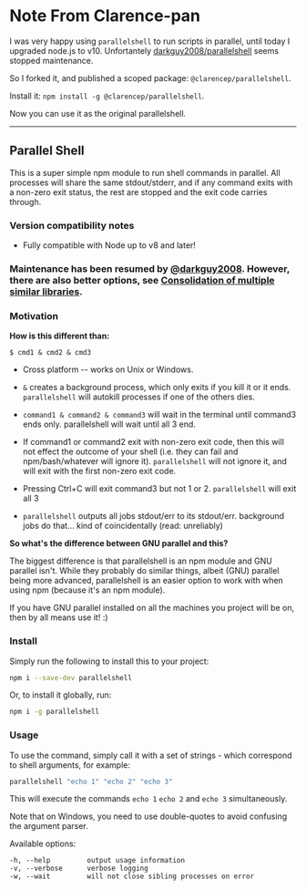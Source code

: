 # Note From Clarence-pan
I was very happy using `parallelshell` to run scripts in parallel, until today I upgraded node.js to v10. Unfortantely [darkguy2008/parallelshell](https://github.com/darkguy2008/parallelshell) seems stopped maintenance.

So I forked it, and published a scoped package: `@clarencep/parallelshell`.

Install it: `npm install -g @clarencep/parallelshell`.

Now you can use it as the original parallelshell.

-----

## Parallel Shell

This is a super simple npm module to run shell commands in parallel. All
processes will share the same stdout/stderr, and if any command exits with a
non-zero exit status, the rest are stopped and the exit code carries through.

### Version compatibility notes

* Fully compatible with Node up to v8 and later!

### Maintenance has been resumed by [@darkguy2008](https://github.com/darkguy2008). However, there are also better options, see [Consolidation of multiple similar libraries](https://github.com/mysticatea/npm-run-all/issues/10).

### Motivation

**How is this different than:**

    $ cmd1 & cmd2 & cmd3

* Cross platform -- works on Unix or Windows.

* `&` creates a background process, which only exits if you kill it or it ends. `parallelshell` will autokill processes if one of the others dies.

* `command1 & command2 & command3` will wait in the terminal until command3 ends only. parallelshell will wait until all 3 end.

* If command1 or command2 exit with non-zero exit code, then this will not effect the outcome of your shell (i.e. they can fail and npm/bash/whatever will ignore it). `parallelshell` will not ignore it, and will exit with the first non-zero exit code.

* Pressing Ctrl+C will exit command3 but not 1 or 2. `parallelshell` will exit all 3

* `parallelshell` outputs all jobs stdout/err to its stdout/err. background jobs do that... kind of coincidentally (read: unreliably)

**So what's the difference between GNU parallel and this?**

The biggest difference is that parallelshell is an npm module and GNU parallel isn't. While they probably do similar things, albeit (GNU) parallel being more advanced, parallelshell is an easier option to work with when using npm (because it's an npm module).

If you have GNU parallel installed on all the machines you project will be on, then by all means use it! :)

### Install

Simply run the following to install this to your project:

```bash
npm i --save-dev parallelshell
```

Or, to install it globally, run:

```bash
npm i -g parallelshell
```

### Usage

To use the command, simply call it with a set of strings - which correspond to
shell arguments, for example:

```bash
parallelshell "echo 1" "echo 2" "echo 3"
```

This will execute the commands `echo 1` `echo 2` and `echo 3` simultaneously.

Note that on Windows, you need to use double-quotes to avoid confusing the
argument parser.

Available options:
```
-h, --help         output usage information
-v, --verbose      verbose logging
-w, --wait         will not close sibling processes on error

```

